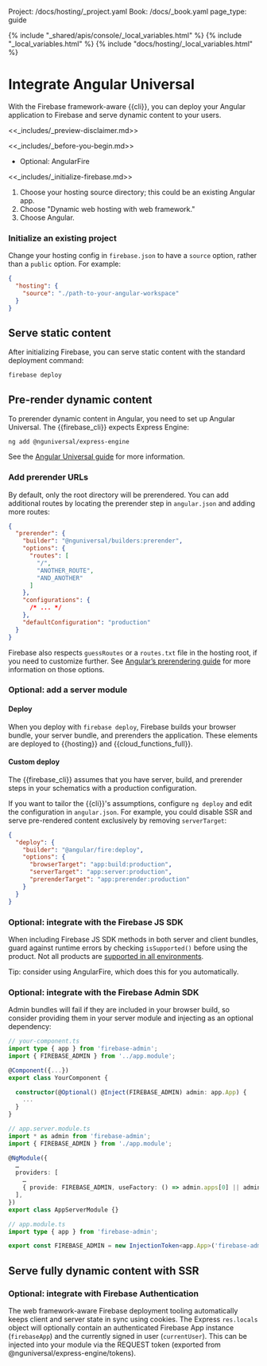 Project: /docs/hosting/_project.yaml
Book: /docs/_book.yaml
page_type: guide

{% include "_shared/apis/console/_local_variables.html" %}
{% include "_local_variables.html" %}
{% include "docs/hosting/_local_variables.html" %}

<link rel="stylesheet" type="text/css" href="/styles/docs.css" />

# Integrate Angular Universal

With the Firebase framework-aware {{cli}}, you can deploy your Angular application
to Firebase and serve dynamic content to your users.

<<_includes/_preview-disclaimer.md>>

<<_includes/_before-you-begin.md>>
* Optional: AngularFire

<<_includes/_initialize-firebase.md>>
1. Choose your hosting source directory; this could be an existing Angular app.
1. Choose "Dynamic web hosting with web framework."
1. Choose Angular.

### Initialize an existing project

Change your hosting config in `firebase.json` to have a `source` option, rather
than a `public` option. For example:

```json
{
  "hosting": {
    "source": "./path-to-your-angular-workspace"
  }
}
```

## Serve static content

After initializing Firebase, you can serve static content with the standard
deployment command:

```shell
firebase deploy
```

## Pre-render dynamic content

To prerender dynamic content in Angular, you need to set up Angular Universal.
The {{firebase_cli}} expects Express Engine:

```shell
ng add @nguniversal/express-engine
```

See the [Angular Universal guide](https://angular.io/guide/universal)
for more information.

### Add prerender URLs

By default, only the root directory will be prerendered. You can add additional
routes by locating the prerender step in `angular.json` and adding more routes:

```json
{
  "prerender": {
    "builder": "@nguniversal/builders:prerender",
    "options": {
      "routes": [
        "/",
        "ANOTHER_ROUTE",
        "AND_ANOTHER"
      ]
    },
    "configurations": {
      /* ... */
    },
    "defaultConfiguration": "production"
  }
}
```

Firebase also respects `guessRoutes` or a `routes.txt` file in the hosting root,
if you need to customize further. See [Angular’s prerendering
guide](https://angular.io/guide/prerendering) for more information on those
options.

### Optional: add a server module

#### Deploy

When you deploy with `firebase deploy`, Firebase builds your browser bundle,
your server bundle, and prerenders the application. These elements are deployed
to {{hosting}} and {{cloud_functions_full}}.

#### Custom deploy

The {{firebase_cli}} assumes that you have server, build, and prerender steps in
your schematics with a production configuration.

If you want to tailor the {{cli}}'s assumptions, configure `ng deploy` and edit the
configuration in `angular.json`. For example, you could disable SSR and serve
pre-rendered content exclusively by removing `serverTarget`:

```json
{
  "deploy": {
    "builder": "@angular/fire:deploy",
    "options": {
      "browserTarget": "app:build:production",
      "serverTarget": "app:server:production",
      "prerenderTarget": "app:prerender:production"
    }
  }
}
```

### Optional: integrate with the Firebase JS SDK

When including Firebase JS SDK methods in both server and client bundles, guard
against runtime errors by checking `isSupported()` before using the product.
Not all products are [supported in all environments](/docs/web/environments-js-sdk#other_environments).

Tip: consider using AngularFire, which does this for you automatically.

### Optional: integrate with the Firebase Admin SDK

Admin bundles will fail if they are included in your browser build, so consider
providing them in your server module and injecting as an optional dependency:

```typescript
// your-component.ts
import type { app } from 'firebase-admin';
import { FIREBASE_ADMIN } from '../app.module';

@Component({...})
export class YourComponent {

  constructor(@Optional() @Inject(FIREBASE_ADMIN) admin: app.App) {
    ...
  }
}

// app.server.module.ts
import * as admin from 'firebase-admin';
import { FIREBASE_ADMIN } from './app.module';

@NgModule({
  …
  providers: [
    …
    { provide: FIREBASE_ADMIN, useFactory: () => admin.apps[0] || admin.initializeApp() }
  ],
})
export class AppServerModule {}

// app.module.ts
import type { app } from 'firebase-admin';

export const FIREBASE_ADMIN = new InjectionToken<app.App>('firebase-admin');
```

## Serve fully dynamic content with SSR

### Optional: integrate with Firebase Authentication

The web framework-aware Firebase deployment tooling automatically keeps client
and server state in sync using cookies. The Express `res.locals` object will
optionally contain an authenticated Firebase App instance (`firebaseApp`) and
the currently signed in user (`currentUser`). This can be injected into your
module via the REQUEST token (exported from @nguniversal/express-engine/tokens).


